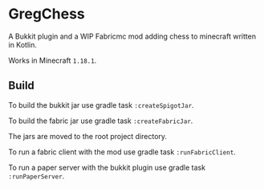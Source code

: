 # GregChess
A Bukkit plugin and a WIP Fabricmc mod adding chess to minecraft written in Kotlin.

Works in Minecraft `1.18.1`.

## Build
To build the bukkit jar use gradle task `:createSpigotJar`.

To build the fabric jar use gradle task `:createFabricJar`.

The jars are moved to the root project directory.

To run a fabric client with the mod use gradle task `:runFabricClient`.

To run a paper server with the bukkit plugin use gradle task `:runPaperServer`.